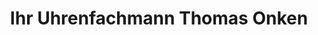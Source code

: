 ---
title: "Ihr Uhrenfachmann Thomas Onken"
url: /henstedt-ulzburg/ihr-uhrenfachmann-thomas-onken/
shop: Uhren
---